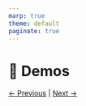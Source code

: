 ```yaml
---
marp: true
theme: default
paginate: true
---
```

# 🚀 Demos

[← Previous](004-ressources.md) | [Next →](../500-MODEL-CONTEXT-PROTOCOL/demos/000-model-context-protocol.md)
